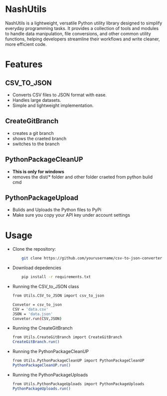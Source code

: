 #  NashUtils

NashUtils is a lightweight, versatile Python utility library designed to simplify everyday programming tasks. It provides a collection of tools and modules to handle data manipulation, file conversions, and other common utility functions, helping developers streamline their workflows and write cleaner, more efficient code.

# Features
## CSV_TO_JSON
- Converts CSV files to JSON format with ease.
- Handles large datasets.
- Simple and lightweight implementation.
## CreateGitBranch
- creates a git branch 
- shows the craeted branch 
- switches to the branch 
## PythonPackageCleanUP
- **This is only for windows**
- removes the dist/* folder and other folder craeted from python bulid cmd 
## PythonPackageUpload
- Bulids and Uploads the Python files to PyPi 
- Make sure you copy your API key under account settings 
# Usage
- Clone the repository:
  ```bash
      git clone https://github.com/yourusername/csv-to-json-converter.git

- Download depedencies 
  ```bash
      pip install -r requirements.txt

- Running the CSV_to_JSON class
  ```bash
  from Utils.CSV_to_JSON import csv_to_json
  
  Convetor = csv_to_json
  CSV = 'data.csv'
  JSON = 'data.json'
  Convetor.run(CSV,JSON)

- Running the CreateGitBranch
    ```bash 
    from Utils.CreateGitBranch import CreateGitBranch
    CreateGitBranch.run()

- Running the PythonPackageCleanUP
    ```bash 
    from Utils.PythonPackageCleanUP import PythonPackageCleanUP
    PythonPackageCleanUP.run()

- Running the PythonPackageUploads
    ```bash 
    from Utils.PythonPackageUploads import PythonPackageUploads
    PythonPackageUploads.run()


